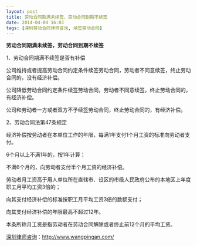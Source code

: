 ```yaml
---
layout: post
title: 劳动合同期满未续签，劳动合同到期不续签
date: 2014-04-04 16:03
tags: [深圳劳动合同律师咨询, 续签劳动合同]
---
```

<strong>劳动合同期满未续签，劳动合同到期不续签</strong>

1、劳动合同期满不续签是否有补偿

公司维持或者提高劳动合同约定条件续签劳动合同，劳动者不同意续签，终止劳动合同的，没有经济补偿。

公司降低劳动合同约定条件续签劳动合同，劳动者不同意续签，终止劳动合同的，有经济补偿。

公司和劳动者一方或者双方不予续签劳动合同，终止劳动合同的，有经济补偿。

2、劳动合同法第47条规定

经济补偿按劳动者在本单位工作的年限，每满1年支付1个月工资的标准向劳动者支付。

6个月以上不满1年的，按1年计算；

不满6个月的，向劳动者支付半个月工资的经济补偿。

劳动者月工资高于用人单位所在直辖市、设区的市级人民政府公布的本地区上年度职工月平均工资3倍的；

向其支付经济补偿的标准按职工月平均工资3倍的数额支付；

向其支付经济补偿的年限最高不超过12年。

本条所称月工资是指劳动者在劳动合同解除或者终止前12个月的平均工资。


<a href="http://www.wangpingan.com/">深圳律师咨询</a>：<a href="http://www.wangpingan.com/">http://www.wangpingan.com/</a>

